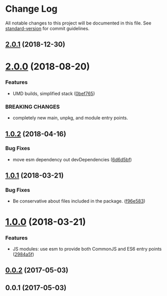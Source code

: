 # Change Log

All notable changes to this project will be documented in this file. See [standard-version](https://github.com/conventional-changelog/standard-version) for commit guidelines.

<a name="2.0.1"></a>
## [2.0.1](https://github.com/tmcw/relative-luminance/compare/v2.0.0...v2.0.1) (2018-12-30)



<a name="2.0.0"></a>
# [2.0.0](https://github.com/tmcw/relative-luminance/compare/v1.0.2...v2.0.0) (2018-08-20)


### Features

* UMD builds, simplified stack ([0bef765](https://github.com/tmcw/relative-luminance/commit/0bef765))


### BREAKING CHANGES

* completely new main, unpkg, and module entry points.



<a name="1.0.2"></a>
## [1.0.2](https://github.com/tmcw/relative-luminance/compare/v1.0.1...v1.0.2) (2018-04-16)


### Bug Fixes

* move esm dependency out devDependencies ([6d6d5bf](https://github.com/tmcw/relative-luminance/commit/6d6d5bf))



<a name="1.0.1"></a>
## [1.0.1](https://github.com/tmcw/relative-luminance/compare/v1.0.0...v1.0.1) (2018-03-21)


### Bug Fixes

* Be conservative about files included in the package. ([f96e583](https://github.com/tmcw/relative-luminance/commit/f96e583))



<a name="1.0.0"></a>
# [1.0.0](https://github.com/tmcw/relative-luminance/compare/v0.0.2...v1.0.0) (2018-03-21)


### Features

* JS modules: use esm to provide both CommonJS and ES6 entry points ([2984a5f](https://github.com/tmcw/relative-luminance/commit/2984a5f))



<a name="0.0.2"></a>
## [0.0.2](https://github.com/tmcw/relative-luminance/compare/v0.0.1...v0.0.2) (2017-05-03)



<a name="0.0.1"></a>
## 0.0.1 (2017-05-03)
